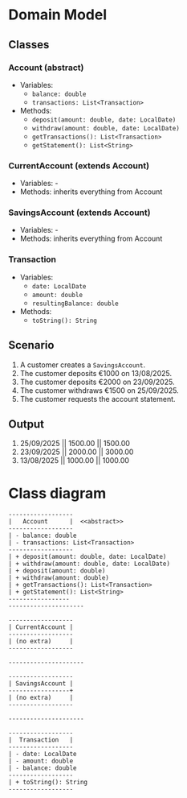 # Domain Model

## Classes

### Account (abstract)
- Variables:
    - `balance: double`
    - `transactions: List<Transaction>`
- Methods:
    - `deposit(amount: double, date: LocalDate)`
    - `withdraw(amount: double, date: LocalDate)`
    - `getTransactions(): List<Transaction>`
    - `getStatement(): List<String>`

### CurrentAccount (extends Account)
- Variables:  -
- Methods: inherits everything from Account

### SavingsAccount (extends Account)
- Variables: -
- Methods: inherits everything from Account

### Transaction
- Variables:
    - `date: LocalDate`
    - `amount: double`
    - `resultingBalance: double`
- Methods:
    - `toString(): String`

## Scenario

1. A customer creates a `SavingsAccount`.
2. The customer deposits €1000 on 13/08/2025.
3. The customer deposits €2000 on 23/09/2025.
4. The customer withdraws €1500 on 25/09/2025.
5. The customer requests the account statement.

## Output

1. 25/09/2025 || 1500.00 || 1500.00
2. 23/09/2025 || 2000.00 || 3000.00
3. 13/08/2025 || 1000.00 || 1000.00


# Class diagram

```
------------------
|   Account      |  <<abstract>>
------------------
| - balance: double
| - transactions: List<Transaction>
------------------
| + deposit(amount: double, date: LocalDate)
| + withdraw(amount: double, date: LocalDate)
| + deposit(amount: double)
| + withdraw(amount: double)
| + getTransactions(): List<Transaction>
| + getStatement(): List<String>
-----------------           
---------------------
                  
------------------    
| CurrentAccount |    
------------------    
| (no extra)     |    
------------------ 

---------------------   

------------------
| SavingsAccount |
-----------------+
| (no extra)     |
------------------

---------------------  

------------------
|  Transaction   |
------------------
| - date: LocalDate
| - amount: double
| - balance: double
------------------
| + toString(): String
------------------
